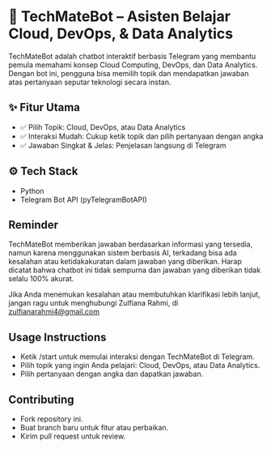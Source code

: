 # 🤖 TechMateBot – Asisten Belajar Cloud, DevOps, & Data Analytics
TechMateBot adalah chatbot interaktif berbasis Telegram yang membantu pemula memahami konsep Cloud Computing, DevOps, dan Data Analytics. Dengan bot ini, pengguna bisa memilih topik dan mendapatkan jawaban atas pertanyaan seputar teknologi secara instan.

## ✨ Fitur Utama
- ✅ Pilih Topik: Cloud, DevOps, atau Data Analytics
- ✅ Interaksi Mudah: Cukup ketik topik dan pilih pertanyaan dengan angka
- ✅ Jawaban Singkat & Jelas: Penjelasan langsung di Telegram

##  ⚙ Tech Stack
- Python
- Telegram Bot API (pyTelegramBotAPI)

## Reminder
TechMateBot memberikan jawaban berdasarkan informasi yang tersedia, namun karena menggunakan sistem berbasis AI, terkadang bisa ada kesalahan atau ketidakakuratan dalam jawaban yang diberikan. Harap dicatat bahwa chatbot ini tidak sempurna dan jawaban yang diberikan tidak selalu 100% akurat.

Jika Anda menemukan kesalahan atau membutuhkan klarifikasi lebih lanjut, jangan ragu untuk menghubungi Zulfiana Rahmi, di zulfianarahmi4@gmail.com

## Usage Instructions
- Ketik /start untuk memulai interaksi dengan TechMateBot di Telegram.
- Pilih topik yang ingin Anda pelajari: Cloud, DevOps, atau Data Analytics.
- Pilih pertanyaan dengan angka dan dapatkan jawaban.

## Contributing
- Fork repository ini.
- Buat branch baru untuk fitur atau perbaikan.
- Kirim pull request untuk review.
